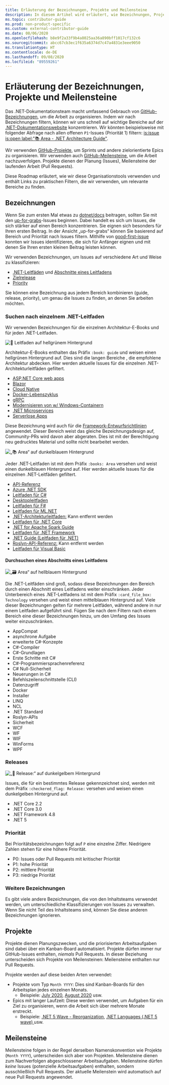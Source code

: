 ```yaml
---
title: Erläuterung der Bezeichnungen, Projekte und Meilensteine
description: In diesem Artikel wird erläutert, wie Bezeichnungen, Projekte und Meilensteine im dotnet/docs-Repository verwendet werden.
ms.topic: contributor-guide
ms.prod: non-product-specific
ms.custom: external-contributor-guide
ms.date: 08/06/2020
ms.openlocfilehash: b8e9f2a33f9b4a8025aa36a890bff1017cf132c6
ms.sourcegitcommit: abcc67cb3ec1f635a6374d7c47a4831e3eee9050
ms.translationtype: HT
ms.contentlocale: de-DE
ms.lasthandoff: 09/08/2020
ms.locfileid: "89559261"
---
```

# <a name="labels-projects-and-milestones-roadmap"></a>Erläuterung der Bezeichnungen, Projekte und Meilensteine

Das .NET-Dokumentationsteam macht umfassend Gebrauch von [GitHub-Bezeichnungen](https://github.com/dotnet/docs/labels), um die Arbeit zu organisieren. Indem wir nach Bezeichnungen filtern, können wir uns schnell auf wichtige Bereiche auf der [.NET-Dokumentationswebsite](https://docs.microsoft.com/dotnet) konzentrieren. Wir könnten beispielsweise mit folgender Abfrage nach allen offenen `P1`-Issues (Priorität 1) filtern: [is:issue is:open label:":books: Area - .NET Architecture Guide"](https://github.com/dotnet/docs/issues?q=is%3Aissue+is%3Aopen+label%3A%22%3Abooks%3A+Area+-+.NET+Architecture+Guide%22).

Wir verwenden [GitHub-Projekte](https://github.com/dotnet/docs/projects), um Sprints und andere zielorientierte Epics zu organisieren. Wir verwenden auch [GitHub-Meilensteine](https://github.com/dotnet/docs/milestones), um die Arbeit nachzuverfolgen. Projekte dienen der Planung (Issues), Meilensteine der laufenden Arbeit (Pull Requests).

Diese Roadmap erläutert, wie wir diese Organisationstools verwenden und enthält Links zu praktischen Filtern, die wir verwenden, um relevante Bereiche zu finden.

## <a name="labels"></a>Bezeichnungen

Wenn Sie zum ersten Mal etwas zu [dotnet/docs](https://github.com/dotnet/docs) beitragen, sollten Sie mit den [up-for-grabs](https://github.com/dotnet/docs/labels/up-for-grabs)-Issues beginnen. Dabei handelt es sich um Issues, die sich stärker auf einen Bereich konzentrieren. Sie eignen sich besonders für Ihren ersten Beitrag. In der Ansicht „up-for-grabs“ können Sie basierend auf Bereich und Priorität nach Issues filtern. Mithilfe von [good-first-issue](https://github.com/dotnet/docs/labels/good-first-issue) konnten wir Issues identifizieren, die sich für Anfänger eignen und mit denen Sie Ihren ersten kleinen Beitrag leisten können.

Wir verwenden Bezeichnungen, um Issues auf verschiedene Art und Weise zu klassifizieren:

- [.NET-Leitfäden](#find-a-single-net-guide) und [Abschnitte eines Leitfadens](#search-one-section-of-a-guide)
- [Zielrelease](#releases)
- [Priority](#priority)

Sie können eine Bezeichnung aus jedem Bereich kombinieren (guide, release, priority), um genau die Issues zu finden, an denen Sie arbeiten möchten.

### <a name="find-a-single-net-guide"></a>Suchen nach einzelnem .NET-Leitfaden

Wir verwenden Bezeichnungen für die einzelnen Architektur-E-Books und für jeden .NET-Leitfaden.

![:book: Leitfaden auf hellgrünem Hintergrund](./media/labels-projects/guide.png "Präfix für Architekturleitfadenbezeichnungen")

Architektur-E-Books enthalten das Präfix `:book: guide` und weisen einen hellgrünen Hintergrund auf. Dies sind die langen Bereiche , die empfohlene Architektur abdecken. Hier werden aktuelle Issues für die einzelnen .NET-Architekturleitfäden gefiltert.

- [ASP.NET Core web apps](https://github.com/dotnet/docs/labels/%3Abook%3A%20guide%20-%20ASP.NET%20Core%20web%20apps)
- [Blazor](https://github.com/dotnet/docs/labels/%3Abook%3A%20guide%20-%20Blazor)
- [Cloud Native](https://github.com/dotnet/docs/labels/%3Abook%3A%20guide%20-%20Cloud%20Native)
- [Docker-Lebenszyklus](https://github.com/dotnet/docs/labels/%3Abook%3A%20guide%20-%20Docker%20lifecycle)
- [gRPC](https://github.com/dotnet/docs/labels/%3Abook%3A%20guide%20-%20gRPC)
- [Modernisieren von w/ Windows-Containern](https://github.com/dotnet/docs/labels/%3Abook%3A%20guide%20-%20Modernizing%20w%2F%20Windows%20containers)
- [.NET Microservices](https://github.com/dotnet/docs/labels/%3Abook%3A%20guide%20-%20.NET%20Microservices)
- [Serverlose Apps](https://github.com/dotnet/docs/labels/%3Abook%3A%20guide%20-%20Serverless%20apps)

Diese Bezeichnung wird auch für die [Framework-Entwurfsrichtlinien](https://github.com/dotnet/docs/labels/%3Abook%3A%20guide%20-%20Framework%20Design%20Guidelines) angewendet. Dieser Bereich weist das gleiche Bezeichnungsdesign auf, Community-PRs wird davon aber abgeraten. Dies ist mit der Berechtigung neu gedrucktes Material und sollte nicht bearbeitet werden.

![„:books: Area“ auf dunkelblauem Hintergrund](./media/labels-projects/area.png "Präfix für .NET-Leitfadenbereichsbezeichnungen")

Jeder .NET-Leitfaden ist mit dem Präfix `:books: Area` versehen und weist einen dunkelblauen Hintergrund auf. Hier werden aktuelle Issues für die einzelnen .NET-Leitfäden gefiltert.

- [API-Referenz](https://github.com/dotnet/docs/labels/%3Abooks%3A%20Area%20-%20API%20Reference)
- [Azure .NET SDK](https://github.com/dotnet/docs/labels/%3Abooks%3A%20Area%20-%20Azure%20.NET%20SDk)
- [Leitfaden für C#](https://github.com/dotnet/docs/labels/%3Abooks%3A%20Area%20-%20C%23%20Guide)
- [Desktopleitfaden](https://github.com/dotnet/docs/labels/%3Abooks%3A%20Area%20-%20Desktop%20Guide)
- [Leitfaden für F#](https://github.com/dotnet/docs/labels/%3Abooks%3A%20Area%20-%20F%23%20Guide)
- [Leitfaden für ML.NET](https://github.com/dotnet/docs/labels/%3Abooks%3A%20Area%20-%20ML.NET%20Guide)
- [.NET-Architekturleitfaden:](https://github.com/dotnet/docs/labels/%3Abooks%3A%20Area%20-%20.NET%20Architecture%20Guide) Kann entfernt werden
- [Leitfaden für .NET Core](https://github.com/dotnet/docs/labels/%3Abooks%3A%20Area%20-%20.NET%20Core%20Guide)
- [.NET for Apache Spark Guide](https://github.com/dotnet/docs/labels/%3Abooks%3A%20Area%20-%20.NET%20for%20Apache%20Spark%20Guide)
- [Leitfaden für .NET Framework](https://github.com/dotnet/docs/labels/%3Abooks%3A%20Area%20-%20.NET%20Framework%20Guide)
- [.NET Guide (Leitfaden für .NET)](https://github.com/dotnet/docs/labels/%3Abooks%3A%20Area%20-%20.NET%20Guide)
- [Roslyn-API-Referenz:](https://github.com/dotnet/docs/labels/%3Abooks%3A%20Area%20-%20Roslyn%20API%20Reference) Kann entfernt werden
- [Leitfaden für Visual Basic](https://github.com/dotnet/docs/labels/%3Abooks%3A%20Area%20-%20Visual%20Basic%20Guide)

#### <a name="search-one-section-of-a-guide"></a>Durchsuchen eines Abschnitts eines Leitfadens

![„:card_file_box: Area“ auf hellblauem Hintergrund](./media/labels-projects/technology.png "Präfix für Unterbereichbezeichnungen in .NET-Leitfäden")

Die .NET-Leitfäden sind groß, sodass diese Bezeichnungen den Bereich durch einen Abschnitt eines Leitfadens weiter einschränken. Jeder Unterbereich eines .NET-Leitfadens ist mit dem Präfix `:card_file_box: Technology` versehen und weist einen mittelblauen Hintergrund auf. Viele dieser Bezeichnungen gelten für mehrere Leitfäden, während andere in nur einem Leitfaden aufgeführt sind. Fügen Sie nach dem Filtern nach einem Bereich eine dieser Bezeichnungen hinzu, um den Umfang des Issues weiter einzuschränken.

- AppCompat
- asynchrone Aufgabe
- erweiterte C#-Konzepte
- C#-Compiler
- C#-Grundlagen
- Erste Schritte mit C#
- C#-Programmiersprachenreferenz
- C# Null-Sicherheit
- Neuerungen in C#
- Befehlszeilenschnittstelle (CLI)
- Datenzugriff
- Docker
- Installer
- LINQ
- NCL
- .NET Standard
- Roslyn-APIs
- Sicherheit
- WCF
- WF
- WIF
- WinForms
- WPF

### <a name="releases"></a>Releases

![„:checkered_flag: Release:“ auf dunkelgelbem Hintergrund](./media/labels-projects/release.png "Präfix für Releasebezeichnungen")

Issues, die für ein bestimmtes Release gekennzeichnet sind, werden mit dem Präfix `:checkered_flag: Release:` versehen und weisen einen dunkelgelben Hintergrund auf.

- .NET Core 2.2
- .NET Core 3.0
- .NET Framework 4.8
- .NET 5

### <a name="priority"></a>Priorität

Bei Prioritätsbezeichnungen folgt auf `P` eine einzelne Ziffer. Niedrigere Zahlen stehen für eine höhere Priorität.

- P0: Issues oder Pull Requests mit kritischer Priorität
- P1: hohe Priorität
- P2: mittlere Priorität
- P3: niedrige Priorität

### <a name="what-about-the-other-labels"></a>Weitere Bezeichnungen

Es gibt viele andere Bezeichnungen, die von den Inhaltsteams verwendet werden, um unterschiedliche Klassifizierungen von Issues zu verwalten. Wenn Sie nicht Teil des Inhaltsteams sind, können Sie diese anderen Bezeichnungen ignorieren.

## <a name="projects"></a>Projekte

Projekte dienen Planungszwecken, und die priorisierten Arbeitsaufgaben sind dabei über ein Kanban-Board automatisiert. Projekte dürfen immer nur GitHub-Issues enthalten, _niemals_ Pull Requests. In dieser Beziehung unterscheiden sich Projekte von Meilensteinen: Meilensteine enthalten nur Pull Requests.

Projekte werden auf diese beiden Arten verwendet:

- Projekte vom Typ `Month YYYY`: Dies sind Kanban-Boards für den Arbeitsplan jedes einzelnen Monats.
  - Beispiele: [July 2020](https://github.com/dotnet/docs/projects/103), [August 2020](https://github.com/dotnet/docs/projects/117) usw.
- Epics mit langer Laufzeit: Diese werden verwendet, um Aufgaben für ein Ziel zu organisieren, wenn die Arbeit sich über mehrere Monate erstreckt.
  - Beispiele: [.NET 5 Wave - Reorganization](https://github.com/dotnet/docs/projects/105), [.NET Languages (.NET 5 wave) ](https://github.com/dotnet/docs/projects/106) usw.

## <a name="milestones"></a>Meilensteine

Meilensteine folgen in der Regel derselben Namenskonvention wie Projekte (`Month YYYY`), unterscheiden sich aber von Projekten. Meilensteine dienen zum Nachverfolgen abgeschlossener Arbeitsaufgaben. Meilensteine dürfen _keine_ Issues (potenzielle Arbeitsaufgaben) enthalten, sondern ausschließlich Pull Requests. Der aktuelle Meilenstein wird automatisch auf neue Pull Requests angewendet.
